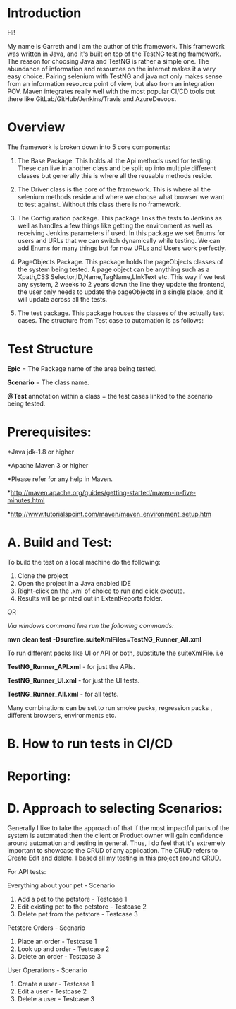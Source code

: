 # Introduction

Hi!

My name is Garreth and I am the author of this framework. This framework was written in Java, and it's built on top of
the TestNG testing framework. The reason for choosing Java and TestNG is rather a simple one. The abundance of
information and resources on the internet makes it a very easy choice. Pairing selenium with TestNG and java not only
makes sense from an information resource point of view, but also from an integration POV. Maven integrates really well
with the most popular CI/CD tools out there like GitLab/GitHub/Jenkins/Travis and AzureDevops.

# Overview

The framework is broken down into 5 core components:

1. The Base Package. This holds all the Api methods used for testing. These can live in another class and be split up
   into multiple different classes but generally this is where all the reusable methods reside.

2. The Driver class is the core of the framework. This is where all the selenium methods reside and where we choose what
browser we want to test against. Without this class there is no framework.

3. The Configuration package. This package links the tests to Jenkins as well as handles a few things like getting the environment as well as receiving Jenkins parameters if used.
In this package we set Enums for users and URLs that we can switch dynamically while testing. We can add Enums for many things but for now URLs and Users work perfectly.

4. PageObjects Package. This package holds the pageObjects classes of the system being tested. 
A page object can be anything such as a Xpath,CSS Selector,ID,Name,TagName,LInkText etc.
This way if we test any system, 2 weeks to 2 years down the line they update the frontend, the user only needs to update the pageObjects in a single place, and it will update across all the tests.

5. The test package. This package houses the classes of the actually test cases. The structure from Test case to automation is as follows:

# Test Structure
**Epic** = The Package name of the area being tested.

**Scenario** = The class name.

**@Test** annotation within a class = the test cases linked to the scenario being tested.

# Prerequisites:
*Java jdk-1.8 or higher

*Apache Maven 3 or higher

*Please refer for any help in Maven.

*http://maven.apache.org/guides/getting-started/maven-in-five-minutes.html

*http://www.tutorialspoint.com/maven/maven_environment_setup.htm

# A. Build and Test:
To build the test on a local machine do the following:

1. Clone the project
2. Open the project in a Java enabled IDE
3. Right-click on the .xml of choice to run and click execute.
4. Results will be printed out in ExtentReports folder.

OR

_Via windows command line run the following commands:_

**mvn clean test -Dsurefire.suiteXmlFiles=TestNG_Runner_All.xml**

To run different packs like UI or API or both, substitute the suiteXmlFile.
i.e

**TestNG_Runner_API.xml**  - for just the APIs.

**TestNG_Runner_UI.xml**  - for just the UI tests.

**TestNG_Runner_All.xml**  - for all tests.

Many combinations can be set to run smoke packs, regression packs , different browsers, environments etc.

# B. How to run tests in CI/CD

# Reporting:

# D. Approach to selecting Scenarios:

Generally I like to take the approach of that if the most impactful parts of the system is automated then the client or Product owner will gain confidence around automation and testing in general.
Thus, I do feel that it's extremely important to showcase the CRUD of any application. The CRUD refers to Create Edit and delete.
I based all my testing in this project around CRUD.

For API tests:

Everything about your pet - Scenario
1. Add a pet to the petstore - Testcase 1
2. Edit existing pet to the petstore - Testcase 2
3. Delete pet from the petstore - Testcase 3

Petstore Orders - Scenario
1. Place an order - Testcase 1
2. Look up and order - Testcase 2
3. Delete an order - Testcase 3

User Operations - Scenario
1. Create a user - Testcase 1
2. Edit a user - Testcase 2
3. Delete a user - Testcase 3


